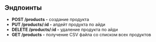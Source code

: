 ## Эндпоинты

- **POST /products -** создание продукта
- **PUT /products/:id -** апдейт продукта по айди
- **DELETE /products/:id -** удаление продукта по айди
- **GET /products -** получение CSV файла со списком всех продуктов